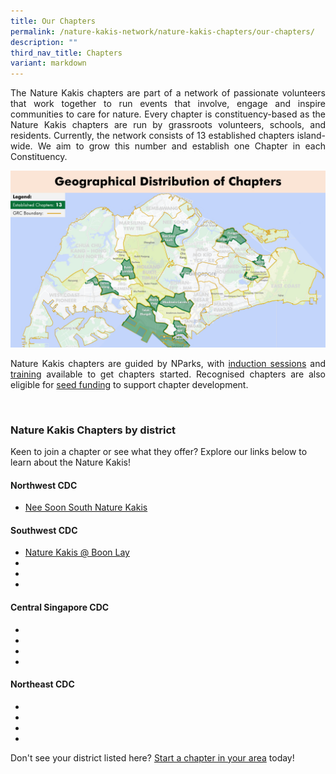 ```yaml
---
title: Our Chapters
permalink: /nature-kakis-network/nature-kakis-chapters/our-chapters/
description: ""
third_nav_title: Chapters
variant: markdown
---
```

<section>
<p align="justify">The Nature Kakis chapters are part of a network of passionate volunteers that work together to run events that involve, engage and inspire communities to care for nature. Every chapter is constituency-based as the Nature Kakis chapters are run by grassroots volunteers, schools, and residents. Currently, the network consists of 13 established chapters island-wide. We aim to grow this number and establish one Chapter in each Constituency.<br></p>
<img src="/images/Maps/nk%20map%20new.PNG">
<p align="justify">Nature Kakis chapters are guided by NParks, with <a href="">induction sessions</a> and <a href="">training</a> available to get chapters started. Recognised chapters are also eligible for <a href="/seed-fund/about/">seed funding</a> to support chapter development.</p>
<br>
</section>
<h3>Nature Kakis Chapters by district</h3>
<p>Keen to join a chapter or see what they offer? Explore our links below to learn about the Nature Kakis!</p>
<h4>Northwest CDC</h4>
<ul>
	<li><a href="/all/chapters/nee-soon-south/">Nee Soon South Nature Kakis</a></li>
	</ul>
<h4>Southwest CDC</h4>
<ul>
	<li><a href="/all/chapters/boon-lay/">Nature Kakis @ Boon Lay</a></li>
	<li><a href=""></a></li>
	<li><a href=""></a></li>
	<li><a href=""></a></li>
	</ul>
<h4>Central Singapore CDC</h4>
<ul>
	<li><a href=""></a></li>
	<li><a href=""></a></li>
	<li><a href=""></a></li>
	<li><a href=""></a></li>
	</ul>
<h4>Northeast CDC</h4>
<ul>
	<li><a href=""></a></li>
	<li><a href=""></a></li>
	<li><a href=""></a></li>
	<li><a href=""></a></li>
	</ul>
<p align="justify">Don't see your district listed here? <a href="=&quot;/nature-kakis-network/chapters/starting-a-chapter/&quot;">Start a chapter in your area</a> today! </p>
